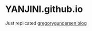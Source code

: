 # YANJINI.github.io

Just replicated [gregorygundersen blog](https://github.com/gwgundersen/blog-theme)

